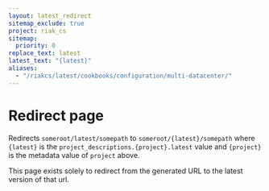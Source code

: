 ```yaml
---
layout: latest_redirect
sitemap_exclude: true
project: riak_cs
sitemap:
  priority: 0
replace_text: latest
latest_text: "{latest}"
aliases:
  - "/riakcs/latest/cookbooks/configuration/multi-datacenter/"
---
```


# Redirect page

Redirects `someroot/latest/somepath` to `someroot/{latest}/somepath`
where `{latest}` is the `project_descriptions.{project}.latest` value
and `{project}` is the metadata value of `project` above.

This page exists solely to redirect from the generated URL to the latest version of
that url.
